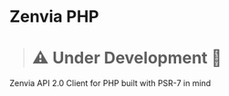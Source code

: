 # Zenvia PHP

> # :warning: Under Development :construction:

Zenvia API 2.0 Client for PHP built with PSR-7 in mind
